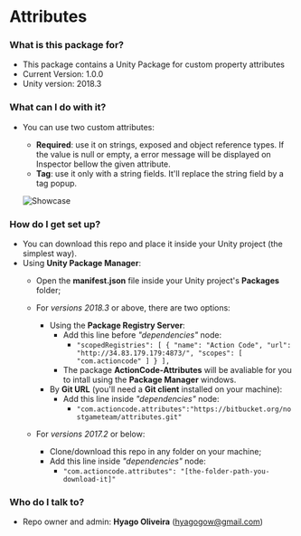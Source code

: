 # Attributes

### What is this package for? ###

* This package contains a Unity Package for custom property attributes
* Current Version: 1.0.0
* Unity version: 2018.3

### What can I do with it? ###
* You can use two custom attributes:
	* **Required**: use it on strings, exposed and object reference types. If the value is null or empty, a error message will be displayed on Inspector bellow the given attribute.
	* **Tag**: use it only with a string fields. It'll replace the string field by a tag popup.
	
	![Showcase](https://bitbucket.org/nostgameteam/attributes/raw/2faa0df9f19bf41be056bf53ba039660b0b66035/Documentation/unity-package_attributes-showcase.jpg)

### How do I get set up? ###
* You can download this repo and place it inside your Unity project (the simplest way).
* Using **Unity Package Manager**:
	* Open the **manifest.json** file inside your Unity project's **Packages** folder;
	* For *versions 2018.3* or above, there are two options:
		* Using the **Package Registry Server**:
			* Add this line before *"dependencies"* node:
				* ```"scopedRegistries": [ { "name": "Action Code", "url": "http://34.83.179.179:4873/", "scopes": [ "com.actioncode" ] } ],```
			* The package **ActionCode-Attributes** will be avaliable for you to intall using the **Package Manager** windows.
		* By **Git URL** (you'll need a **Git client** installed on your machine):
			* Add this line inside *"dependencies"* node: 
				* ```"com.actioncode.attributes":"https://bitbucket.org/nostgameteam/attributes.git"```

	* For *versions 2017.2* or below: 
		* Clone/download this repo in any folder on your machine;
		* Add this line inside *"dependencies"* node: 
			* ```"com.actioncode.attributes": "[the-folder-path-you-download-it]"```

### Who do I talk to? ###

* Repo owner and admin: **Hyago Oliveira** (hyagogow@gmail.com)
